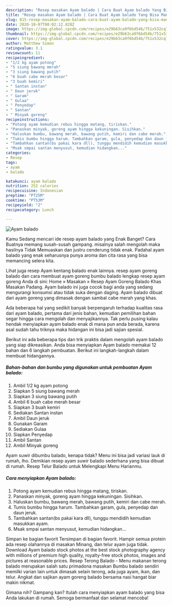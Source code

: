 ```yaml
---
description: "Resep masakan Ayam balado | Cara Buat Ayam balado Yang Bisa Manjain Lidah"
title: "Resep masakan Ayam balado | Cara Buat Ayam balado Yang Bisa Manjain Lidah"
slug: 815-resep-masakan-ayam-balado-cara-buat-ayam-balado-yang-bisa-manjain-lidah
date: 2020-10-07T00:02:12.828Z
image: https://img-global.cpcdn.com/recipes/e29b63ca9f6bd54b/751x532cq70/ayam-balado-foto-resep-utama.jpg
thumbnail: https://img-global.cpcdn.com/recipes/e29b63ca9f6bd54b/751x532cq70/ayam-balado-foto-resep-utama.jpg
cover: https://img-global.cpcdn.com/recipes/e29b63ca9f6bd54b/751x532cq70/ayam-balado-foto-resep-utama.jpg
author: Matthew Simon
ratingvalue: 3.1
reviewcount: 11
recipeingredient:
- "1/2 kg ayam potong"
- "5 siung bawang merah"
- "3 siung bawang putih"
- "6 buah cabe merah besar"
- "3 buah kemiri"
- " Santan instan"
- " Daun jeruk"
- " Garam"
- " Gulaa"
- " Penyedap"
- " Santan"
- " Minyak goreng"
recipeinstructions:
- "Potong ayam kemudian rebus hingga matang, tiriskan."
- "Panaskan minyak, goreng ayam hingga kekuningan. Sisihkan."
- "Haluskan bumbu, bawang merah, bawang putih, kemiri dan cabe merah."
- "Tumis bumbu hingga harum. Tambahkan garam, gula, penyedap dan daun jeruk."
- "Tambahkan santan(bs pakai kara dll), tunggu mendidih kemudian masukkan ayam."
- "Msak smpai santan menyusut, kemudian hidangkan..."
categories:
- Resep
tags:
- ayam
- balado

katakunci: ayam balado 
nutrition: 252 calories
recipecuisine: Indonesian
preptime: "PT25M"
cooktime: "PT53M"
recipeyield: "2"
recipecategory: Lunch

---
```



![Ayam balado](https://img-global.cpcdn.com/recipes/e29b63ca9f6bd54b/751x532cq70/ayam-balado-foto-resep-utama.jpg)

Kamu Sedang mencari ide resep ayam balado yang Enak Banget? Cara Buatnya memang susah-susah gampang. misalnya salah mengolah maka hasilnya Tidak Memuaskan dan justru cenderung tidak enak. Padahal ayam balado yang enak seharusnya punya aroma dan cita rasa yang bisa memancing selera kita.

Lihat juga resep Ayam kentang balado enak lainnya. resep ayam goreng balado dan cara membuat ayam goreng bumbu balado lengkap resep ayam goreng Anda di sini: Home » Masakan » Resep Ayam Goreng Balado Khas Masakan Padang. Ayam balado ini juga cocok bagi anda yang sedang mengurangi konsumsi atau tidak suka dengan daging. Ayam balado dibuat dari ayam goreng yang dimasak dengan sambal cabe merah yang khas.

Ada beberapa hal yang sedikit banyak berpengaruh terhadap kualitas rasa dari ayam balado, pertama dari jenis bahan, kemudian pemilihan bahan segar hingga cara mengolah dan menyajikannya. Tak perlu pusing kalau hendak menyiapkan ayam balado enak di mana pun anda berada, karena asal sudah tahu triknya maka hidangan ini bisa jadi sajian spesial.


Berikut ini ada beberapa tips dan trik praktis dalam mengolah ayam balado yang siap dikreasikan. Anda bisa menyiapkan Ayam balado memakai 12 bahan dan 6 langkah pembuatan. Berikut ini langkah-langkah dalam membuat hidangannya.

<!--inarticleads1-->

##### Bahan-bahan dan bumbu yang digunakan untuk pembuatan Ayam balado:

1. Ambil 1/2 kg ayam potong
1. Siapkan 5 siung bawang merah
1. Siapkan 3 siung bawang putih
1. Ambil 6 buah cabe merah besar
1. Siapkan 3 buah kemiri
1. Sediakan  Santan instan
1. Ambil  Daun jeruk
1. Gunakan  Garam
1. Sediakan  Gulaa
1. Siapkan  Penyedap
1. Ambil  Santan
1. Ambil  Minyak goreng


Ayam suwir dibumbu balado, kenapa tidak? Menu ini bisa jadi variasi lauk di rumah, lho. Demikian resep ayam suwir balado sederhana yang bisa dibuat di rumah. Resep Telur Balado untuk Melengkapi Menu Harianmu. 

<!--inarticleads2-->

##### Cara menyiapkan Ayam balado:

1. Potong ayam kemudian rebus hingga matang, tiriskan.
1. Panaskan minyak, goreng ayam hingga kekuningan. Sisihkan.
1. Haluskan bumbu, bawang merah, bawang putih, kemiri dan cabe merah.
1. Tumis bumbu hingga harum. Tambahkan garam, gula, penyedap dan daun jeruk.
1. Tambahkan santan(bs pakai kara dll), tunggu mendidih kemudian masukkan ayam.
1. Msak smpai santan menyusut, kemudian hidangkan...


Simpan ke bagian favorit Tersimpan di bagian favorit. Hampir semua protein ada resep olahannya di masakan Minang, dan telur ayam juga tidak. Download Ayam balado stock photos at the best stock photography agency with millions of premium high quality, royalty-free stock photos, images and pictures at reasonable prices. Resep Terong Balado - Menu makanan terong balado merupakan salah satu primadona masakan Bumbu balado sendiri memilki varian lain untuk dimasak selain terong, ada juga ayam, ikan, dan telur. Angkat dan sajikan ayam goreng balado bersama nasi hangat biar makin nikmat. 

Gimana nih? Gampang kan? Itulah cara menyiapkan ayam balado yang bisa Anda lakukan di rumah. Semoga bermanfaat dan selamat mencoba!
